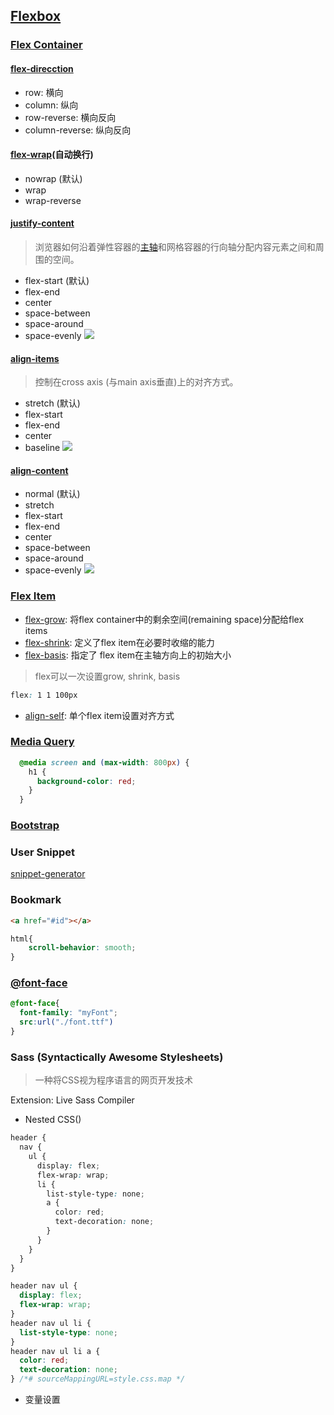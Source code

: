 ## [Flexbox](https://css-tricks.com/snippets/css/a-guide-to-flexbox/)
### [Flex Container](https://developer.mozilla.org/zh-CN/docs/Glossary/Flex_Container)
#### [flex-direcction](https://developer.mozilla.org/zh-CN/docs/Web/CSS/flex-direction)
- row: 横向
- column: 纵向
- row-reverse: 横向反向
- column-reverse: 纵向反向
#### [flex-wrap](https://developer.mozilla.org/zh-CN/docs/Web/CSS/flex-wrap)(自动换行)
- nowrap (默认)
- wrap
- wrap-reverse

#### [justify-content](https://developer.mozilla.org/zh-CN/docs/Web/CSS/justify-content)
>浏览器如何沿着弹性容器的[主轴](https://developer.mozilla.org/zh-CN/docs/Glossary/Main_Axis)和网格容器的行向轴分配内容元素之间和周围的空间。
- flex-start (默认)
- flex-end
- center
- space-between
- space-around
- space-evenly
![](https://raw.githubusercontent.com/xiansakana/IMG-BED/main/202310042340682.png)
#### [align-items](https://developer.mozilla.org/zh-CN/docs/Web/CSS/align-items)
>控制在cross axis (与main axis垂直)上的对齐方式。
- stretch (默认)
- flex-start
- flex-end
- center
- baseline
![](https://raw.githubusercontent.com/xiansakana/IMG-BED/main/202310042340567.png)

#### [align-content](https://developer.mozilla.org/zh-CN/docs/Web/CSS/align-content)
- normal (默认)
- stretch
- flex-start
- flex-end
- center
- space-between
- space-around
- space-evenly
![](https://raw.githubusercontent.com/xiansakana/IMG-BED/main/202310050016526.png)

### [Flex Item](https://developer.mozilla.org/zh-CN/docs/Glossary/Flex_Item)
- [flex-grow](https://developer.mozilla.org/zh-CN/docs/Web/CSS/flex-grow): 将flex container中的剩余空间(remaining space)分配给flex items
- [flex-shrink](https://developer.mozilla.org/zh-CN/docs/Web/CSS/flex-shrink): 定义了flex item在必要时收缩的能力
- [flex-basis](https://developer.mozilla.org/zh-CN/docs/Web/CSS/flex-basis): 指定了 flex item在主轴方向上的初始大小
>flex可以一次设置grow, shrink, basis
```css
flex: 1 1 100px
```
- [align-self](https://developer.mozilla.org/zh-CN/docs/Web/CSS/align-self): 单个flex item设置对齐方式

### [Media Query](https://developer.mozilla.org/zh-CN/docs/Web/CSS/@media)
```css
  @media screen and (max-width: 800px) {
	h1 {
	  background-color: red;
	}
  }
```

### [Bootstrap](https://getbootstrap.com/)

### User Snippet
[snippet-generator](https://snippet-generator.app/)

### Bookmark
```html
<a href="#id"></a>
```

```css
html{
	scroll-behavior: smooth;
}
```

### [@font-face](https://developer.mozilla.org/zh-CN/docs/Web/CSS/@font-face)
```css
@font-face{
  font-family: "myFont";
  src:url("./font.ttf")
}
```

### Sass (Syntactically Awesome Stylesheets)
>一种将CSS视为程序语言的网页开发技术

Extension: Live Sass Compiler

- Nested CSS()
```scss
header {
  nav {
    ul {
      display: flex;
      flex-wrap: wrap;
      li {
        list-style-type: none;
        a {
          color: red;
          text-decoration: none;
        }
      }
    }
  }
}
```

```css
header nav ul {
  display: flex;
  flex-wrap: wrap;
}
header nav ul li {
  list-style-type: none;
}
header nav ul li a {
  color: red;
  text-decoration: none;
} /*# sourceMappingURL=style.css.map */
```

- 变量设置
```scss

```